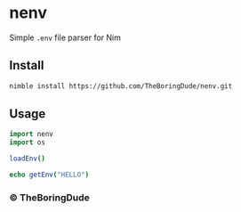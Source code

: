 # nenv
Simple `.env` file parser for Nim

## Install
```bash
nimble install https://github.com/TheBoringDude/nenv.git
```

## Usage
```nim
import nenv
import os

loadEnv()

echo getEnv("HELLO")
```

### &copy; TheBoringDude